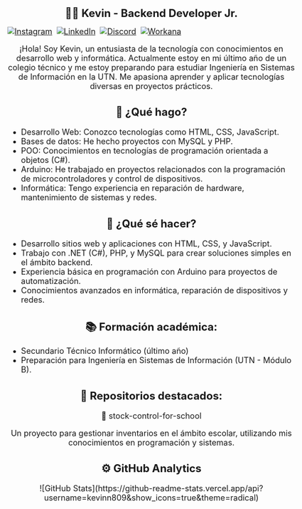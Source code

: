 <head>
  <style>
    body {
      font-size: 18px;
    }
    h1, h2 {
      font-size: 24px;
    }
    p {
      font-size: 18px;
    }
    ul {
      font-size: 18px;
    }
  </style>
</head>

<body>
  <h1 align="center">👨‍💻 Kevin - Backend Developer Jr.</h1>

  <div style="display: flex; gap: 10px;">
    <a href="https://www.instagram.com/malokevin_/">
      <img src="https://img.shields.io/badge/Instagram-@malokevin_-E4405F?logo=instagram&logoColor=white&style=flat" alt="Instagram">
    </a>
    <a href="https://www.linkedin.com/in/kevin-villanueva-040288291/">
      <img src="https://img.shields.io/badge/LinkedIn-@KevinVillanueva-0077B5?logo=linkedin&logoColor=white&style=flat" alt="LinkedIn">
    </a>
    <a href="https://discord.com/users/680188094376312863">
      <img src="https://img.shields.io/badge/Discord-!Mkevin-7289DA?logo=discord&logoColor=white&style=flat" alt="Discord">
    </a>
    <a href="https://www.workana.com/freelancer/cd87276a7b242849bd229eb8ad079586">
      <img src="https://img.shields.io/badge/Workana-KevinVillanueva-FF6A00?logo=workana&logoColor=white&style=flat" alt="Workana">
    </a>
  </div>

  <p align="center">¡Hola! Soy Kevin, un entusiasta de la tecnología con conocimientos en desarrollo web y informática. Actualmente estoy en mi último año de un colegio técnico y me estoy preparando para estudiar Ingeniería en Sistemas de Información en la UTN. Me apasiona aprender y aplicar tecnologías diversas en proyectos prácticos.</p>

  <h2 align="center">🚀 ¿Qué hago?</h2>
  <ul>
    <li>Desarrollo Web: Conozco tecnologías como HTML, CSS, JavaScript.</li>
    <li>Bases de datos: He hecho proyectos con MySQL y PHP.</li>
    <li>POO: Conocimientos en tecnologías de programación orientada a objetos (C#).</li>
    <li>Arduino: He trabajado en proyectos relacionados con la programación de microcontroladores y control de dispositivos.</li>
    <li>Informática: Tengo experiencia en reparación de hardware, mantenimiento de sistemas y redes.</li>
  </ul>

  <h2 align="center">🧠 ¿Qué sé hacer?</h2>
  <ul>
    <li>Desarrollo sitios web y aplicaciones con HTML, CSS, y JavaScript.</li>
    <li>Trabajo con .NET (C#), PHP, y MySQL para crear soluciones simples en el ámbito backend.</li>
    <li>Experiencia básica en programación con Arduino para proyectos de automatización.</li>
    <li>Conocimientos avanzados en informática, reparación de dispositivos y redes.</li>
  </ul>

  <h2 align="center">📚 Formación académica:</h2>
  <ul>
    <li>Secundario Técnico Informático (último año)</li>
    <li>Preparación para Ingeniería en Sistemas de Información (UTN - Módulo B).</li>
  </ul>

  <h2 align="center">📂 Repositorios destacados:</h2>
  <p align="center">📁 stock-control-for-school</p>
  <p align="center">Un proyecto para gestionar inventarios en el ámbito escolar, utilizando mis conocimientos en programación y sistemas.</p>

  <h2 align="center">⚙️ GitHub Analytics</h2>
  <p align="center">
    ![GitHub Stats](https://github-readme-stats.vercel.app/api?username=kevinn809&show_icons=true&theme=radical)
  </p>
</body>
